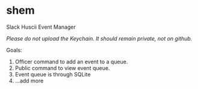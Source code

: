 # shem
Slack Huscii Event Manager

*Please do not upload the Keychain. It should remain private, not on github.*

Goals:
1) Officer command to add an event to a queue.
2) Public command to view event queue.
3) Event queue is through SQLite
4) ...add more
